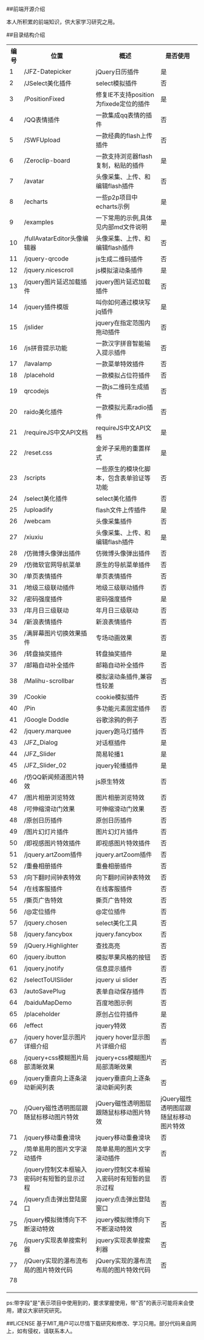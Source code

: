 ##前端开源介绍

本人所积累的前端知识，供大家学习研究之用。

##目录结构介绍
<table>
    <tr>
        <th>编号</th>
        <th>位置</th>
        <th>概述</th>
        <th>是否使用</th>
    </tr>
    <tr>
        <td>1</td>
        <td>/JFZ-Datepicker</td>
        <td>jQuery日历插件</td>
        <td>是</td>
    </tr>
    <tr>
        <td>2</td>
        <td>/JSelect美化插件</td>
        <td>select模拟插件</td>
        <td>否</td>
    </tr>
    <tr>
        <td>3</td>
        <td>/PositionFixed</td>
        <td>修复IE不支持position为fixede定位的插件</td>
        <td>是</td>
    </tr>
    <tr>
        <td>4</td>
        <td>/QQ表情插件</td>
        <td>一款集成qq表情的插件</td>
        <td>否</td>
    </tr>
    <tr>
        <td>5</td>
        <td>/SWFUpload</td>
        <td>一款经典的flash上传插件</td>
        <td>否</td>
    </tr>
    <tr>
        <td>6</td>
        <td>/Zeroclip-board</td>
        <td>一款支持浏览器flash复制，粘贴的插件</td>
        <td>是</td>
    </tr>
    <tr>
        <td>7</td>
        <td>/avatar</td>
        <td>头像采集、上传、和编辑flash插件</td>
        <td>否</td>
    </tr>
    <tr>
        <td>8</td>
        <td>/echarts</td>
        <td>一些p2p项目中echarts示例</td>
        <td>是</td>
    </tr>
    <tr>
        <td>9</td>
        <td>/examples</td>
        <td>一下常用的示例,具体见内部md文件说明</td>
        <td>是</td>
    </tr>
    <tr>
        <td>10</td>
        <td>/fullAvatarEditor头像编辑器</td>
        <td>头像采集、上传、和编辑flash插件</td>
        <td>否</td>
    </tr>
    <tr>
        <td>11</td>
        <td>/jquery-qrcode</td>
        <td>js生成二维码插件</td>
        <td>否</td>
    </tr>
    <tr>
        <td>12</td>
        <td>/jquery.nicescroll</td>
        <td>js模拟滚动条插件</td>
        <td>是</td>
    </tr>
    <tr>
        <td>13</td>
        <td>/jquery图片延迟加载插件</td>
        <td>jquery图片延迟加载插件</td>
        <td>否</td>
    </tr>
    <tr>
        <td>14</td>
        <td>/jquery插件模版</td>
        <td>叫你如何通过模块写jq插件</td>
        <td>是</td>
    </tr>
    <tr>
        <td>15</td>
        <td>/jslider</td>
        <td>jquery在指定范围内拖动插件</td>
        <td>否</td>
    </tr>
    <tr>
        <td>16</td>
        <td>/js拼音提示功能</td>
        <td>一款汉字拼音智能输入提示插件</td>
        <td>否</td>
    </tr>
    <tr>
        <td>17</td>
        <td>/lavalamp</td>
        <td>一款菜单特效插件</td>
        <td>否</td>
    </tr>                            
    <tr>
        <td>18</td>
        <td>/placehold</td>
        <td>一款模拟占位符插件</td>
        <td>否</td>
    </tr>               
    <tr>
        <td>19</td>
        <td>qrcodejs</td>
        <td>一款js二维码生成插件</td>
        <td>否</td>
    </tr>
    <tr>
        <td>20</td>
        <td>raido美化插件</td>
        <td>一款模拟元素radio插件</td>
        <td>否</td>
    </tr>
    <tr>
        <td>21</td>
        <td>/requireJS中文API文档</td>
        <td>requireJS中文API文档</td>
        <td>是</td>
    </tr>
    <tr>
        <td>22</td>
        <td>/reset.css</td>
        <td>金斧子采用的重置样式</td>
        <td>是</td>
    </tr>
    <tr>
        <td>23</td>
        <td>/scripts</td>
        <td>一些原生的模块化脚本，包含表单验证等功能</td>
        <td>否</td>
    </tr>
    <tr>
        <td>24</td>
        <td>/select美化插件</td>
        <td>select美化插件</td>
        <td>否</td>
    </tr>                    
    <tr>
        <td>25</td>
        <td>/uploadify</td>
        <td>flash文件上传插件</td>
        <td>是</td>
    </tr>                
    <tr>
        <td>26</td>
        <td>/webcam</td>
        <td>头像采集插件</td>
        <td>否</td>
    </tr> 
    <tr>
        <td>27</td>
        <td>/xiuxiu</td>
        <td>头像采集、上传、和编辑flash插件</td>
        <td>是</td>
    </tr>
    <tr>
        <td>28</td>
        <td>/仿微博头像弹出插件</td>
        <td>仿微博头像弹出插件</td>
        <td>否</td>
    </tr>
    <tr>
        <td>29</td>
        <td>/仿微软官网导航菜单</td>
        <td>原生的导航菜单插件</td>
        <td>否</td>
    </tr>
    <tr>
        <td>30</td>
        <td>/单页表情插件</td>
        <td>单页表情插件</td>
        <td>否</td>
    </tr>
    <tr>
        <td>31</td>
        <td>/地级三级联动插件</td>
        <td>地级三级联动插件</td>
        <td>否</td>
    </tr>
    <tr>
        <td>32</td>
        <td>/密码强度插件</td>
        <td>密码强度插件</td>
        <td>是</td>
    </tr>
    <tr>
        <td>33</td>
        <td>/年月日三级联动</td>
        <td>年月日三级联动</td>
        <td>否</td>
    </tr>
    <tr>
        <td>34</td>
        <td>/新浪表情插件</td>
        <td>新浪表情插件</td>
        <td>否</td>
    </tr>
    <tr>
        <td>35</td>
        <td>/满屏幕图片切换效果插件</td>
        <td>专场动画效果</td>
        <td>否</td>
    </tr>      
    <tr>
        <td>36</td>
        <td>/转盘抽奖插件</td>
        <td>转盘抽奖插件</td>
        <td>是</td>
    </tr>         
    <tr>
        <td>37</td>
        <td>/邮箱自动补全插件</td>
        <td>邮箱自动补全插件</td>
        <td>否</td>
    </tr> 
    <tr>
        <td>38</td>
        <td>/Malihu-scrollbar</td>
        <td>模拟滚动条插件,兼容性较差</td>
        <td>否</td>
    </tr> 
    <tr>
        <td>39</td>
        <td>/Cookie</td>
        <td>cookie模拟插件</td>
        <td>否</td>
    </tr> 
    </tr> 
    <tr>
        <td>40</td>
        <td>/Pin</td>
        <td>多功能元素固定插件</td>
        <td>否</td>
    </tr> 
	<tr>
		<td>41</td>
		<td>/Google Doddle</td>
		<td>谷歌涂鸦的例子</td>
		<td>否</td>
	</tr>
	<tr>
		<td>42</td>
		<td>/jquery.marquee</td>
		<td>jquery跑马灯插件</td>
		<td>否</td>
	</tr>
    <tr>
        <td>43</td>
        <td>/JFZ_Dialog</td>
        <td>对话框插件</td>
        <td>是</td>
    </tr>
    <tr>
        <td>44</td>
        <td>/JFZ_Slider</td>
        <td>简易轮播1</td>
        <td>是</td>
    </tr>
    <tr>
        <td>45</td>
        <td>/JFZ_Slider_02</td>
        <td>jquery轮播插件</td>
        <td>是</td>
    </tr>
    <tr>
        <td>46</td>
        <td>/仿QQ新闻频道图片特效</td>
        <td>js原生特效</td>
        <td>否</td>
    </tr>
    <tr>
        <td>47</td>
        <td>/图片相册浏览特效</td>
        <td>图片相册浏览特效</td>
        <td>否</td>
    </tr>
    <tr>
        <td>48</td>
        <td>/可伸缩滑动门效果</td>
        <td>可伸缩滑动门效果</td>
        <td>否</td>
    </tr>
    <tr>
        <td>48</td>
        <td>/原创日历插件</td>
        <td>原创日历插件</td>
        <td>否</td>
    </tr>
    <tr>
        <td>49</td>
        <td>/图片幻灯片插件</td>
        <td>图片幻灯片插件</td>
        <td>否</td>
    </tr>
    <tr>
        <td>50</td>
        <td>/即视感图片特效插件</td>
        <td>即视感图片特效插件</td>
        <td>否</td>
    </tr>
    <tr>
        <td>51</td>
        <td>/jquery.artZoom插件</td>
        <td>jquery.artZoom插件</td>
        <td>否</td>
    </tr>
     <tr>
        <td>52</td>
        <td>/重叠相册插件</td>
        <td>重叠相册插件</td>
        <td>否</td>
    </tr>
     <tr>
        <td>53</td>
        <td>/向下翻时间钟表特效</td>
        <td>向下翻时间钟表特效</td>
        <td>否</td>
    </tr>
     <tr>
        <td>54</td>
        <td>/在线客服插件</td>
        <td>在线客服插件</td>
        <td>否</td>
    </tr>
    <tr>
        <td>55</td>
        <td>/撕页广告特效</td>
        <td>撕页广告特效</td>
        <td>否</td>
    </tr>
    <tr>
        <td>56</td>
        <td>/@定位插件</td>
        <td>@定位插件</td>
        <td>否</td>
    </tr>
    <tr>
        <td>57</td>
        <td>/jquery.chosen</td>
        <td>select美化工具</td>
        <td>否</td>
    </tr>
    <tr>
        <td>58</td>
        <td>/jquery.fancybox</td>
        <td>jquery.fancybox</td>
        <td>否</td>
    </tr>
    <tr>
        <td>59</td>
        <td>/jQuery.Highlighter</td>
        <td>查找高亮</td>
        <td>否</td>
    </tr>
    <tr>
        <td>60</td>
        <td>/jquery.ibutton</td>
        <td>模拟苹果风格的按钮</td>
        <td>否</td>
    </tr>
    <tr>
        <td>61</td>
        <td>/jquery.jnotify</td>
        <td>信息提示插件</td>
        <td>否</td>
    </tr>
    <tr>
        <td>62</td>
        <td>/selectToUISlider</td>
        <td>jquery ui slider</td>
        <td>否</td>
    </tr>
    <tr>
        <td>63</td>
        <td>/autoSavePlug</td>
        <td>表单自动保存插件</td>
        <td>否</td>
    </tr>
    <tr>
        <td>64</td>
        <td>/baiduMapDemo</td>
        <td>百度地图示例</td>
        <td>否</td>
    </tr>
    <tr>
        <td>65</td>
        <td>/placeholder</td>
        <td>原创占位符插件</td>
        <td>是</td>
    </tr>
    <tr>
        <td>66</td>
        <td>/effect</td>
        <td>jquery特效</td>
        <td>否</td>
    </tr>
    <tr>
        <td>67</td>
        <td>/jquery hover显示图片详细介绍</td>
        <td>jquery hover显示图片详细介绍</td>
        <td>否</td>
    </tr>
    <tr>
        <td>68</td>
        <td>/jquery+css模糊图片局部清晰效果</td>
        <td>jquery+css模糊图片局部清晰效果</td>
        <td>否</td>
    </tr>
    <tr>
        <td>69</td>
        <td>/jquery垂直向上逐条滚动新闻列表</td>
        <td>jquery垂直向上逐条滚动新闻列表</td>
        <td>否</td>
    </tr>
    <tr>
        <td>70</td>
        <td>/jQuery磁性透明图层跟随鼠标移动图片特效</td>
        <td>jQuery磁性透明图层跟随鼠标移动图片特效</td>
        <td>jQuery磁性透明图层跟随鼠标移动图片特效</td>
    </tr>
    <tr>
        <td>71</td>
        <td>/jquery移动重叠滑块</td>
        <td>jquery移动重叠滑块</td>
        <td>否</td>
    </tr>
    <tr>
        <td>72</td>
        <td>/简单易用的图片文字滚动插件</td>
        <td>简单易用的图片文字滚动插件</td>
        <td>否</td>
    </tr>
    <tr>
        <td>73</td>
        <td>/jquery控制文本框输入密码时有短暂的显示过程</td>
        <td>jquery控制文本框输入密码时有短暂的显示过程</td>
        <td>否</td>
    </tr>
    <tr>
        <td>74</td>
        <td>/jquery点击弹出登陆窗口</td>
        <td>jquery点击弹出登陆窗口</td>
        <td>否</td>
    </tr>
    <tr>
        <td>75</td>
        <td>/jquery模拟微博向下不断滚动特效</td>
        <td>jquery模拟微博向下不断滚动特效</td>
        <td>否</td>
    </tr>
    <tr>
        <td>76</td>
        <td>/jquery实现表单搜索利器</td>
        <td>jquery实现表单搜索利器</td>
        <td>否</td>
    </tr>
    <tr>
        <td>77</td>
        <td>/jQuery实现的瀑布流布局的图片特效代码</td>
        <td>jQuery实现的瀑布流布局的图片特效代码</td>
        <td>否</td>
    </tr>
    <tr>
        <td>78</td>
        <td></td>
        <td></td>
        <td></td>
    </tr>
    <tr>
        <td></td>
        <td></td>
        <td></td>
        <td></td>
    </tr>
    <tr>
        <td></td>
        <td></td>
        <td></td>
        <td></td>
    </tr>
    <tr>
        <td></td>
        <td></td>
        <td></td>
        <td></td>
    </tr>
    
</table>
ps:带字段"是"表示项目中使用到的，要求掌握使用，带"否"的表示可能将来会使用，建议大家研究研究。

##LiCENSE
基于MIT,用户可以尽情下载研究和修改、学习只用。部分代码来自网上，如有侵权，请联系本人。

